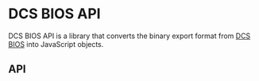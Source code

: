 # DCS BIOS API

DCS BIOS API is a library that converts the binary export format from [DCS BIOS](https://github.com/dcs-bios/dcs-bios) into JavaScript objects.

## API

